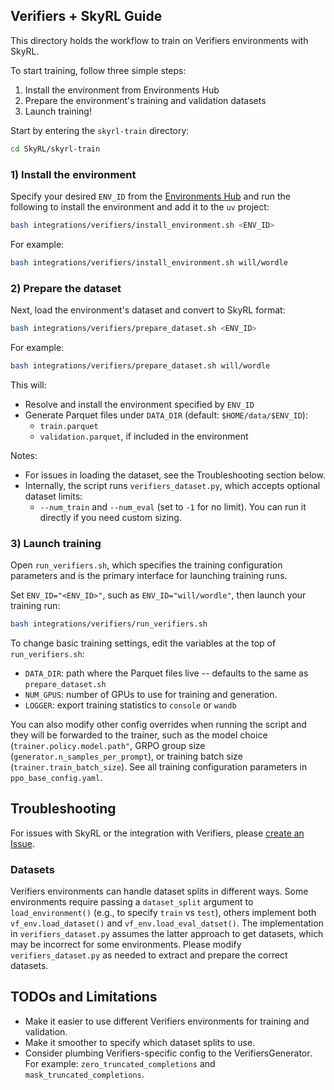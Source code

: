 ## Verifiers + SkyRL Guide

This directory holds the workflow to train on Verifiers environments with SkyRL.

To start training, follow three simple steps:
1) Install the environment from Environments Hub
2) Prepare the environment's training and validation datasets
3) Launch training!

Start by entering the `skyrl-train` directory:
```bash
cd SkyRL/skyrl-train
```

### 1) Install the environment
Specify your desired `ENV_ID` from the [Environments Hub](https://app.primeintellect.ai/dashboard/environments) and run the following to install the environment and add it to the `uv` project:
```bash
bash integrations/verifiers/install_environment.sh <ENV_ID>
```
For example:
```bash
bash integrations/verifiers/install_environment.sh will/wordle
```

### 2) Prepare the dataset
Next, load the environment's dataset and convert to SkyRL format:
```bash
bash integrations/verifiers/prepare_dataset.sh <ENV_ID>
```
For example:
```bash
bash integrations/verifiers/prepare_dataset.sh will/wordle
```
This will:
- Resolve and install the environment specified by `ENV_ID`
- Generate Parquet files under `DATA_DIR` (default: `$HOME/data/$ENV_ID`):
  - `train.parquet`
  - `validation.parquet`, if included in the environment

Notes:
- For issues in loading the dataset, see the Troubleshooting section below.
- Internally, the script runs `verifiers_dataset.py`, which accepts optional dataset limits:
  - `--num_train` and `--num_eval` (set to `-1` for no limit). You can run it directly if you need custom sizing.

### 3) Launch training
Open `run_verifiers.sh`, which specifies the training configuration parameters and is the primary interface for launching training runs.

Set `ENV_ID="<ENV_ID>"`, such as `ENV_ID="will/wordle"`, then launch your training run:

```bash
bash integrations/verifiers/run_verifiers.sh
```

To change basic training settings, edit the variables at the top of `run_verifiers.sh`:
- `DATA_DIR`: path where the Parquet files live -- defaults to the same as `prepare_dataset.sh`
- `NUM_GPUS`: number of GPUs to use for training and generation.
- `LOGGER`: export training statistics to `console` or `wandb`

You can also modify other config overrides when running the script and they will be forwarded to the trainer, such as the model choice (`trainer.policy.model.path"`, GRPO group size (`generator.n_samples_per_prompt`), or training batch size (`trainer.train_batch_size`). See all training configuration parameters in `ppo_base_config.yaml`.


## Troubleshooting

For issues with SkyRL or the integration with Verifiers, please [create an Issue](https://github.com/NovaSky-AI/SkyRL/issues/new). 


### Datasets
Verifiers environments can handle dataset splits in different ways. Some environments require passing a `dataset_split` argument to `load_environment()` (e.g., to specify `train` vs `test`), others implement both `vf_env.load_dataset()` and `vf_env.load_eval_datset()`. The implementation in `verifiers_dataset.py` assumes the latter approach to get datasets, which may be incorrect for some environments. Please modify `verifiers_dataset.py` as needed to extract and prepare the correct datasets.


## TODOs and Limitations
* Make it easier to use different Verifiers environments for training and validation.
* Make it smoother to specify which dataset splits to use.
* Consider plumbing Verifiers-specific config to the VerifiersGenerator. For example: `zero_truncated_completions` and `mask_truncated_completions`.